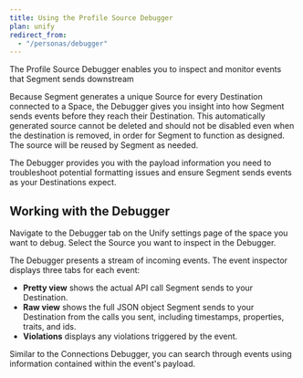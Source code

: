 ```yaml
---
title: Using the Profile Source Debugger
plan: unify
redirect_from:
  - "/personas/debugger"
---
```


The Profile Source Debugger enables you to inspect and monitor events that Segment sends downstream

Because Segment generates a unique Source for every Destination connected to a Space, the Debugger gives you insight into how Segment sends events before they reach their Destination. This automatically generated source cannot be deleted and should not be disabled even when the destination is removed, in order for Segment to function as designed. The source will be reused by Segment as needed.

The Debugger provides you with the payload information you need to troubleshoot potential formatting issues and ensure Segment sends events as your Destinations expect.

## Working with the Debugger
 
Navigate to the Debugger tab on the Unify settings page of the space you want to debug. Select the Source you want to inspect in the Debugger.

The Debugger presents a stream of incoming events. The event inspector displays three tabs for each event:

* **Pretty view** shows the actual API call Segment sends to your Destination.
* **Raw view** shows the full JSON object Segment sends to your Destination from the calls you sent, including timestamps, properties, traits, and ids.
* **Violations** displays any violations triggered by the event.

Similar to the Connections Debugger, you can search through events using information contained within the event's payload.
